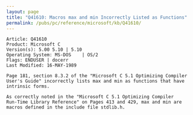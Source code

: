 ```yaml
---
layout: page
title: "Q41610: Macros max and min Incorrectly Listed as Functions"
permalink: /pubs/pc/reference/microsoft/kb/Q41610/
---
```


	Article: Q41610
	Product: Microsoft C
	Version(s): 5.00 5.10 | 5.10
	Operating System: MS-DOS    | OS/2
	Flags: ENDUSER | docerr
	Last Modified: 16-MAY-1989
	
	Page 181, section 8.3.2 of the "Microsoft C 5.1 Optimizing Compiler
	User's Guide" incorrectly lists max and min as functions that have
	intrinsic forms.
	
	As correctly noted in the "Microsoft C 5.1 Optimizing Compiler
	Run-Time Library Reference" on Pages 413 and 429, max and min are
	macros defined in the include file stdlib.h.
